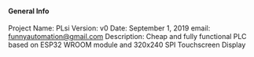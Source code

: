 #### General Info

Project Name:   PLsi
Version:        v0
Date:           September 1, 2019
email:          funnyautomation@gmail.com
Description:    Cheap and fully functional PLC based on ESP32 WROOM module and 320x240 SPI Touchscreen Display
